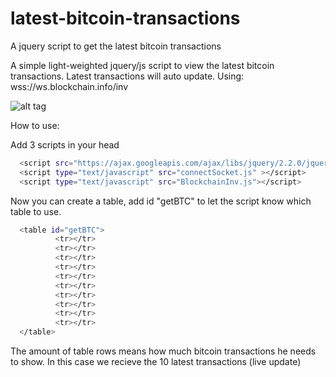 # latest-bitcoin-transactions
A jquery script to get the latest bitcoin transactions

A simple light-weighted jquery/js script to view the latest bitcoin transactions. Latest transactions will auto update.
Using: wss://ws.blockchain.info/inv

![alt tag](http://gy.ee/SJFJ.gif)

How to use:

Add 3 scripts in your head
```sh
  <script src="https://ajax.googleapis.com/ajax/libs/jquery/2.2.0/jquery.min.js"></script>
  <script type="text/javascript" src="connectSocket.js" ></script>
  <script type="text/javascript" src="BlockchainInv.js"></script>
```

Now you can create a table, add id "getBTC" to let the script know which table to use.
```sh
  <table id="getBTC">
          <tr></tr>
          <tr></tr>
          <tr></tr>
          <tr></tr>
          <tr></tr>
          <tr></tr>
          <tr></tr>
          <tr></tr>
          <tr></tr>
          <tr></tr>
  </table>
```

The amount of table rows means how much bitcoin transactions he needs to show. In this case we recieve the 10 latest transactions (live update)

